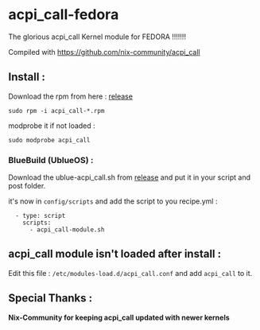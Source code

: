 # acpi_call-fedora
The glorious acpi_call Kernel module for FEDORA !!!!!!!

Compiled with https://github.com/nix-community/acpi_call

## Install : 

Download the rpm from here : [release](https://github.com/MiMillieuh/acpi_call-fedora/releases/)

`sudo rpm -i acpi_call-*.rpm`

modprobe it if not loaded : 

`sudo modprobe acpi_call`

### BlueBuild (UblueOS) : 

Download the ublue-acpi_call.sh from [release](https://github.com/MiMillieuh/acpi_call-fedora/releases/) and put it in your script and post folder.

it's now in `config/scripts` and add the script to you recipe.yml :

```
  - type: script
    scripts:
      - acpi_call-module.sh
```

## acpi_call module isn't loaded after install :

Edit this file : `/etc/modules-load.d/acpi_call.conf` and add `acpi_call` to it.


## Special Thanks :

**Nix-Community for keeping acpi_call updated with newer kernels**
